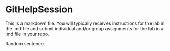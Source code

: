 # GitHelpSession

This is a markdown file. You will typically recieves instructions for the lab in the .md file and submit individual and/or group assignments for the lab in a .md file in your repo.

Random sentence.
